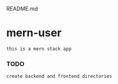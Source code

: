 README.md
# mern-user

`this is a mern stack app`

### TODO

`create backend and frontend directories`

